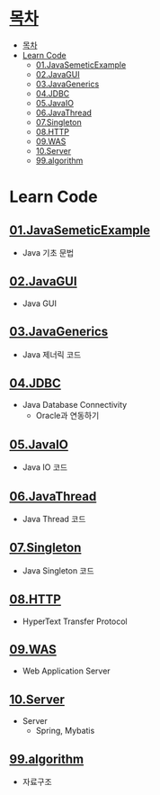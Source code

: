 # [목차](#목차)

- [목차](#목차)
- [Learn Code](#learn-code)
  - [01.JavaSemeticExample](#01javasemeticexample)
  - [02.JavaGUI](#02javagui)
  - [03.JavaGenerics](#03javagenerics)
  - [04.JDBC](#04jdbc)
  - [05.JavaIO](#05javaio)
  - [06.JavaThread](#06javathread)
  - [07.Singleton](#07singleton)
  - [08.HTTP](#08http)
  - [09.WAS](#09was)
  - [10.Server](#10server)
  - [99.algorithm](#99algorithm)

# Learn Code

## [01.JavaSemeticExample](01.JavaSemeticExample)
- Java 기초 문법

## [02.JavaGUI](02.JavaGUI)
- Java GUI

## [03.JavaGenerics](03.JavaGenerics)
- Java 제너릭 코드

## [04.JDBC](04.JDBC)
- Java Database Connectivity 
  - Oracle과 연동하기

## [05.JavaIO](05.JavaIO)
- Java IO 코드

## [06.JavaThread](06.JavaThread)
- Java Thread 코드

## [07.Singleton](07.Singleton)
- Java Singleton 코드

## [08.HTTP](08.HTTP)
- HyperText Transfer Protocol

## [09.WAS](09.WAS)
- Web Application Server

## [10.Server](10.Server)
- Server
  - Spring, Mybatis

## [99.algorithm](99.algorithm)
- 자료구조
